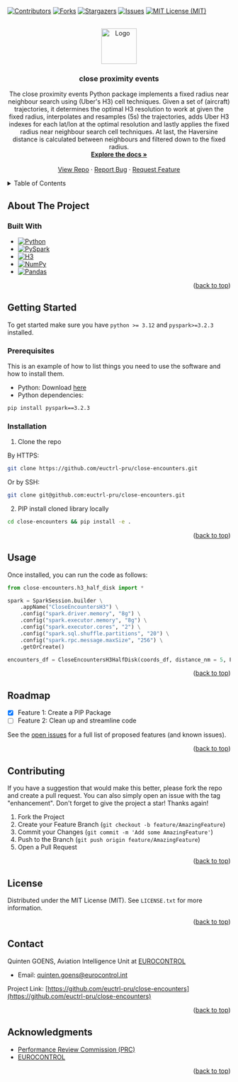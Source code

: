 <!-- Improved compatibility of back to top link: See: https://github.com/othneildrew/Best-README-Template/pull/73 -->
<a id="readme-top"></a>
<!--
*** Thanks for checking out the Best-README-Template. If you have a suggestion
*** that would make this better, please fork the repo and create a pull request
*** or simply open an issue with the tag "enhancement".
*** Don't forget to give the project a star!
*** Thanks again! Now go create something AMAZING! :D
-->



<!-- PROJECT SHIELDS -->
<!--
*** I'm using markdown "reference style" links for readability.
*** Reference links are enclosed in brackets [ ] instead of parentheses ( ).
*** See the bottom of this document for the declaration of the reference variables
*** for contributors-url, forks-url, etc. This is an optional, concise syntax you may use.
*** https://www.markdownguide.org/basic-syntax/#reference-style-links
-->
[![Contributors][contributors-shield]][contributors-url]
[![Forks][forks-shield]][forks-url]
[![Stargazers][stars-shield]][stars-url]
[![Issues][issues-shield]][issues-url]
[![MIT License (MIT)][license-shield]][license-url]



<!-- PROJECT LOGO -->
<br />
<div align="center">
  <a href="https://github.com/euctrl-pru/close-encounters">
    <img src="https://upload.wikimedia.org/wikipedia/commons/b/b2/Eurocontrol_logo_2010.svg" alt="Logo" width="80" height="80">
  </a>

<h3 align="center">close proximity events</h3>

  <p align="center">
The close proximity events Python package implements a fixed radius near neighbour search using (Uber's H3) cell techniques. Given a set of (aircraft) trajectories, it determines the optimal H3 resolution to work at given the fixed radius, interpolates and resamples (5s) the trajectories, adds Uber H3 indexes for each lat/lon at the optimal resolution and lastly applies the fixed radius near neighbour search cell techniques. At last, the Haversine distance is calculated between neighbours and filtered down to the fixed radius. 
    <br />
    <a href="https://github.com/euctrl-pru/close-encounters"><strong>Explore the docs »</strong></a>
    <br />
    <br />
    <a href="https://github.com/euctrl-pru/close-encounters">View Repo</a>
    &middot;
    <a href="https://github.com/euctrl-pru/close-encounters/issues/new?labels=bug&template=bug-report---.md">Report Bug</a>
    &middot;
    <a href="https://github.com/euctrl-pru/close-encounters/issues/new?labels=enhancement&template=feature-request---.md">Request Feature</a>
  </p>
</div>



<!-- TABLE OF CONTENTS -->
<details>
  <summary>Table of Contents</summary>
  <ol>
    <li>
      <a href="#about-the-project">About The Project</a>
      <ul>
        <li><a href="#built-with">Built With</a></li>
      </ul>
    </li>
    <li>
      <a href="#getting-started">Getting Started</a>
      <ul>
        <li><a href="#prerequisites">Prerequisites</a></li>
        <li><a href="#installation">Installation</a></li>
      </ul>
    </li>
    <li><a href="#usage">Usage</a></li>
    <li><a href="#roadmap">Roadmap</a></li>
    <li><a href="#contributing">Contributing</a></li>
    <li><a href="#license">License</a></li>
    <li><a href="#contact">Contact</a></li>
    <li><a href="#acknowledgments">Acknowledgments</a></li>
  </ol>
</details>



<!-- ABOUT THE PROJECT -->
## About The Project

<!--[![Product Name Screen Shot][product-screenshot]](https://example.com)-->

### Built With

* [![Python][Python.org]][Python-url]
* [![PySpark][PySpark-logo]][PySpark-url]
* [![H3][H3-logo]][H3-url]
* [![NumPy][NumPy-logo]][NumPy-url]
* [![Pandas][Pandas-logo]][Pandas-url]

<!-- Badge Image References -->
[Python.org]: https://img.shields.io/badge/Python-3776AB?style=for-the-badge&logo=python&logoColor=white
[PySpark-logo]: https://img.shields.io/badge/PySpark-E25A1C?style=for-the-badge&logo=apachespark&logoColor=white
[H3-logo]: https://img.shields.io/badge/H3-0066CC?style=for-the-badge&logo=hexo&logoColor=white
[NumPy-logo]: https://img.shields.io/badge/NumPy-013243?style=for-the-badge&logo=numpy&logoColor=white
[Pandas-logo]: https://img.shields.io/badge/Pandas-150458?style=for-the-badge&logo=pandas&logoColor=white

<!-- Badge URL References -->
[Python-url]: https://www.python.org/
[PySpark-url]: https://spark.apache.org/docs/latest/api/python/
[H3-url]: https://github.com/uber/h3-py
[NumPy-url]: https://numpy.org/
[Pandas-url]: https://pandas.pydata.org/


<p align="right">(<a href="#readme-top">back to top</a>)</p>

<!-- GETTING STARTED -->
## Getting Started

To get started make sure you have `python >= 3.12` and `pyspark>=3.2.3` installed.  

### Prerequisites

This is an example of how to list things you need to use the software and how to install them.
* Python: Download [here](https://www.python.org/downloads/)
* Python dependencies:
  
```sh
pip install pyspark==3.2.3 
```

### Installation

1. Clone the repo

By HTTPS:
```sh
git clone https://github.com/euctrl-pru/close-encounters.git
```
Or by SSH:
```sh
git clone git@github.com:euctrl-pru/close-encounters.git 
```

2. PIP install cloned library locally
```sh
cd close-encounters && pip install -e .
```

<p align="right">(<a href="#readme-top">back to top</a>)</p>



<!-- USAGE EXAMPLES -->
## Usage

Once installed, you can run the code as follows: 

```python
from close-encounters.h3_half_disk import *

spark = SparkSession.builder \
    .appName("CloseEncountersH3") \
    .config("spark.driver.memory", "8g") \
    .config("spark.executor.memory", "8g") \
    .config("spark.executor.cores", "2") \
    .config("spark.sql.shuffle.partitions", "20") \
    .config("spark.rpc.message.maxSize", "256") \
    .getOrCreate()

encounters_df = CloseEncountersH3HalfDisk(coords_df, distance_nm = 5, FL_diff = 10, FL_min = 245, deltaT_min = 10, pnumb = 100, spark = spark)
```

<p align="right">(<a href="#readme-top">back to top</a>)</p>

<!-- ROADMAP -->
## Roadmap

- [x] Feature 1: Create a PIP Package
- [ ] Feature 2: Clean up and streamline code 

See the [open issues](https://github.com/euctrl-pru/close-encounters/issues) for a full list of proposed features (and known issues).

<p align="right">(<a href="#readme-top">back to top</a>)</p>

<!-- CONTRIBUTING -->
## Contributing

If you have a suggestion that would make this better, please fork the repo and create a pull request. You can also simply open an issue with the tag "enhancement".
Don't forget to give the project a star! Thanks again!

1. Fork the Project
2. Create your Feature Branch (`git checkout -b feature/AmazingFeature`)
3. Commit your Changes (`git commit -m 'Add some AmazingFeature'`)
4. Push to the Branch (`git push origin feature/AmazingFeature`)
5. Open a Pull Request

<p align="right">(<a href="#readme-top">back to top</a>)</p>

<!-- LICENSE -->
## License

Distributed under the MIT License (MIT). See `LICENSE.txt` for more information.

<p align="right">(<a href="#readme-top">back to top</a>)</p>

<!-- CONTACT -->
## Contact

Quinten GOENS, Aviation Intelligence Unit at [EUROCONTROL](https://www.eurocontrol.int) 
* Email: [quinten.goens@eurocontrol.int](mailto:quinten.goens@eurocontrol.int) 

Project Link: [https://github.com/euctrl-pru/close-encounters](https://github.com/euctrl-pru/close-encounters)

<p align="right">(<a href="#readme-top">back to top</a>)</p>

<!-- ACKNOWLEDGMENTS -->
## Acknowledgments

* [Performance Review Commission (PRC)](https://www.eurocontrol.int/air-navigation-services-performance-review)
* [EUROCONTROL](https://www.eurocontrol.int)

<p align="right">(<a href="#readme-top">back to top</a>)</p>

<!-- MARKDOWN LINKS & IMAGES -->
<!-- https://www.markdownguide.org/basic-syntax/#reference-style-links -->
[contributors-shield]: https://img.shields.io/github/contributors/euctrl-pru/close-encounters.svg?style=for-the-badge
[contributors-url]: https://github.com/euctrl-pru/close-encounters/graphs/contributors
[forks-shield]: https://img.shields.io/github/forks/euctrl-pru/close-encounters.svg?style=for-the-badge
[forks-url]: https://github.com/euctrl-pru/close-encounters/network/members
[stars-shield]: https://img.shields.io/github/stars/euctrl-pru/close-encounters.svg?style=for-the-badge
[stars-url]: https://github.com/euctrl-pru/close-encounters/stargazers
[issues-shield]: https://img.shields.io/github/issues/euctrl-pru/close-encounters.svg?style=for-the-badge
[issues-url]: https://github.com/euctrl-pru/close-encounters/issues
[license-shield]: https://img.shields.io/github/license/euctrl-pru/close-encounters.svg?style=for-the-badge
[license-url]: https://github.com/euctrl-pru/close-encounters/blob/master/LICENSE.txt
[linkedin-shield]: https://img.shields.io/badge/-LinkedIn-black.svg?style=for-the-badge&logo=linkedin&colorB=555
[linkedin-url]: https://linkedin.com/in/quinten-goens
[product-screenshot]: images/screenshot.png
[Next.js]: https://img.shields.io/badge/next.js-000000?style=for-the-badge&logo=nextdotjs&logoColor=white
[Next-url]: https://nextjs.org/
[React.js]: https://img.shields.io/badge/React-20232A?style=for-the-badge&logo=react&logoColor=61DAFB
[React-url]: https://reactjs.org/
[Vue.js]: https://img.shields.io/badge/Vue.js-35495E?style=for-the-badge&logo=vuedotjs&logoColor=4FC08D
[Vue-url]: https://vuejs.org/
[Angular.io]: https://img.shields.io/badge/Angular-DD0031?style=for-the-badge&logo=angular&logoColor=white
[Angular-url]: https://angular.io/
[Svelte.dev]: https://img.shields.io/badge/Svelte-4A4A55?style=for-the-badge&logo=svelte&logoColor=FF3E00
[Svelte-url]: https://svelte.dev/
[Laravel.com]: https://img.shields.io/badge/Laravel-FF2D20?style=for-the-badge&logo=laravel&logoColor=white
[Laravel-url]: https://laravel.com
[Bootstrap.com]: https://img.shields.io/badge/Bootstrap-563D7C?style=for-the-badge&logo=bootstrap&logoColor=white
[Bootstrap-url]: https://getbootstrap.com
[JQuery.com]: https://img.shields.io/badge/jQuery-0769AD?style=for-the-badge&logo=jquery&logoColor=white
[JQuery-url]: https://jquery.com 
